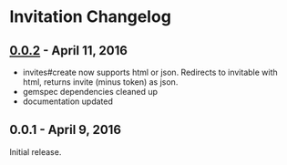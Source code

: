 # Invitation Changelog

## [0.0.2] - April 11, 2016

* invites#create now supports html or json. Redirects to invitable with html, returns invite (minus token) as json.
* gemspec dependencies cleaned up
* documentation updated


[0.0.2]: https://github.com/tomichj/invitation/compare/v0.0.1...v0.0.2


## 0.0.1 - April 9, 2016

Initial release.